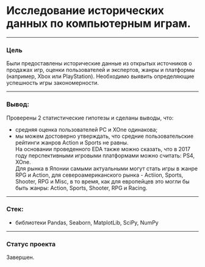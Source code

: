 
# Исследование исторических данных по компьютерным играм.

-------------------------------------------
 
### Цель

Были предоставлены исторические данные из открытых источников о продажах игр, оценки пользователей и экспертов, жанры и платформы (например, Xbox или PlayStation). Необходимо выявить определяющие успешность игры закономерности. 

-------------------------------------------

### Вывод:

Проверены 2 статистические гипотезы и сделаны выводы, что:
 - средняя оценка пользователей PC и XOne одинакова;  
 - мы можем достоверно утверждать, что средние пользовательские рейтинги жанров Action и Sports не равны.  
На основании проведенного EDA также можно сказать, что в 2017 году перспективными игровыми платформами можно считать: PS4, XOne.  
Для рынка в Японии самыми актуальными могут стать игры в жанре RPG и Action, для североамериканского рынка - Actiion, Sports, Shooter, RPG и Misc, в то время, как для европейцев это могли бы быть жанры: Action, Sports, Shooter, RPG и Racing.
 
--------------------------------------------- 
### Стек:

- библиотеки Pandas, Seaborn, MatplotLib, SciPy, NumPy

-------------------------------------------

### Статус проекта

Завершен.
